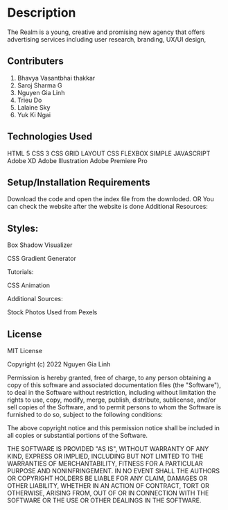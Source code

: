 

# Description

The Realm is a young, creative and promising new agency that offers advertising services including user research, branding, UX/UI design, 

## Contributers

1. Bhavya Vasantbhai thakkar
2. Saroj Sharma G
3. Nguyen Gia Linh
4. Trieu Do
5. Lalaine Sky
6. Yuk Ki Ngai

## Technologies Used

HTML 5
CSS 3
CSS GRID LAYOUT
CSS FLEXBOX
SIMPLE JAVASCRIPT
Adobe XD
Adobe Illustration
Adobe Premiere Pro

## Setup/Installation Requirements

Download the code and open the index file from the downloded.
OR You can check the website after the website is done
Additional Resources:

## Styles:

Box Shadow Visualizer

CSS Gradient Generator

Tutorials:

CSS Animation

Additional Sources:

Stock Photos Used from Pexels

## License
MIT License

Copyright (c) 2022 Nguyen Gia Linh

Permission is hereby granted, free of charge, to any person obtaining a copy
of this software and associated documentation files (the "Software"), to deal
in the Software without restriction, including without limitation the rights
to use, copy, modify, merge, publish, distribute, sublicense, and/or sell
copies of the Software, and to permit persons to whom the Software is
furnished to do so, subject to the following conditions:

The above copyright notice and this permission notice shall be included in all
copies or substantial portions of the Software.

THE SOFTWARE IS PROVIDED "AS IS", WITHOUT WARRANTY OF ANY KIND, EXPRESS OR
IMPLIED, INCLUDING BUT NOT LIMITED TO THE WARRANTIES OF MERCHANTABILITY,
FITNESS FOR A PARTICULAR PURPOSE AND NONINFRINGEMENT. IN NO EVENT SHALL THE
AUTHORS OR COPYRIGHT HOLDERS BE LIABLE FOR ANY CLAIM, DAMAGES OR OTHER
LIABILITY, WHETHER IN AN ACTION OF CONTRACT, TORT OR OTHERWISE, ARISING FROM,
OUT OF OR IN CONNECTION WITH THE SOFTWARE OR THE USE OR OTHER DEALINGS IN THE
SOFTWARE.
